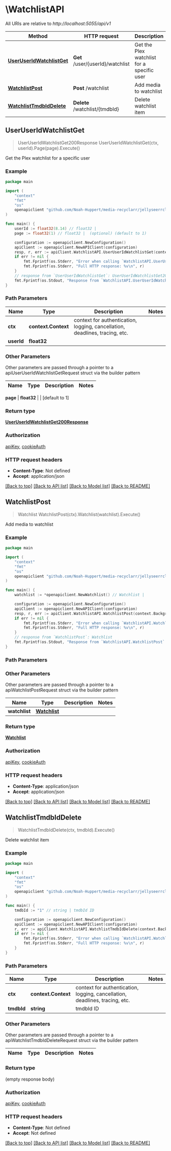 # \WatchlistAPI

All URIs are relative to *http://localhost:5055/api/v1*

Method | HTTP request | Description
------------- | ------------- | -------------
[**UserUserIdWatchlistGet**](WatchlistAPI.md#UserUserIdWatchlistGet) | **Get** /user/{userId}/watchlist | Get the Plex watchlist for a specific user
[**WatchlistPost**](WatchlistAPI.md#WatchlistPost) | **Post** /watchlist | Add media to watchlist
[**WatchlistTmdbIdDelete**](WatchlistAPI.md#WatchlistTmdbIdDelete) | **Delete** /watchlist/{tmdbId} | Delete watchlist item



## UserUserIdWatchlistGet

> UserUserIdWatchlistGet200Response UserUserIdWatchlistGet(ctx, userId).Page(page).Execute()

Get the Plex watchlist for a specific user



### Example

```go
package main

import (
	"context"
	"fmt"
	"os"
	openapiclient "github.com/Noah-Huppert/media-recyclarr/jellyseerrclient"
)

func main() {
	userId := float32(8.14) // float32 | 
	page := float32(1) // float32 |  (optional) (default to 1)

	configuration := openapiclient.NewConfiguration()
	apiClient := openapiclient.NewAPIClient(configuration)
	resp, r, err := apiClient.WatchlistAPI.UserUserIdWatchlistGet(context.Background(), userId).Page(page).Execute()
	if err != nil {
		fmt.Fprintf(os.Stderr, "Error when calling `WatchlistAPI.UserUserIdWatchlistGet``: %v\n", err)
		fmt.Fprintf(os.Stderr, "Full HTTP response: %v\n", r)
	}
	// response from `UserUserIdWatchlistGet`: UserUserIdWatchlistGet200Response
	fmt.Fprintf(os.Stdout, "Response from `WatchlistAPI.UserUserIdWatchlistGet`: %v\n", resp)
}
```

### Path Parameters


Name | Type | Description  | Notes
------------- | ------------- | ------------- | -------------
**ctx** | **context.Context** | context for authentication, logging, cancellation, deadlines, tracing, etc.
**userId** | **float32** |  | 

### Other Parameters

Other parameters are passed through a pointer to a apiUserUserIdWatchlistGetRequest struct via the builder pattern


Name | Type | Description  | Notes
------------- | ------------- | ------------- | -------------

 **page** | **float32** |  | [default to 1]

### Return type

[**UserUserIdWatchlistGet200Response**](UserUserIdWatchlistGet200Response.md)

### Authorization

[apiKey](../README.md#apiKey), [cookieAuth](../README.md#cookieAuth)

### HTTP request headers

- **Content-Type**: Not defined
- **Accept**: application/json

[[Back to top]](#) [[Back to API list]](../README.md#documentation-for-api-endpoints)
[[Back to Model list]](../README.md#documentation-for-models)
[[Back to README]](../README.md)


## WatchlistPost

> Watchlist WatchlistPost(ctx).Watchlist(watchlist).Execute()

Add media to watchlist

### Example

```go
package main

import (
	"context"
	"fmt"
	"os"
	openapiclient "github.com/Noah-Huppert/media-recyclarr/jellyseerrclient"
)

func main() {
	watchlist := *openapiclient.NewWatchlist() // Watchlist | 

	configuration := openapiclient.NewConfiguration()
	apiClient := openapiclient.NewAPIClient(configuration)
	resp, r, err := apiClient.WatchlistAPI.WatchlistPost(context.Background()).Watchlist(watchlist).Execute()
	if err != nil {
		fmt.Fprintf(os.Stderr, "Error when calling `WatchlistAPI.WatchlistPost``: %v\n", err)
		fmt.Fprintf(os.Stderr, "Full HTTP response: %v\n", r)
	}
	// response from `WatchlistPost`: Watchlist
	fmt.Fprintf(os.Stdout, "Response from `WatchlistAPI.WatchlistPost`: %v\n", resp)
}
```

### Path Parameters



### Other Parameters

Other parameters are passed through a pointer to a apiWatchlistPostRequest struct via the builder pattern


Name | Type | Description  | Notes
------------- | ------------- | ------------- | -------------
 **watchlist** | [**Watchlist**](Watchlist.md) |  | 

### Return type

[**Watchlist**](Watchlist.md)

### Authorization

[apiKey](../README.md#apiKey), [cookieAuth](../README.md#cookieAuth)

### HTTP request headers

- **Content-Type**: application/json
- **Accept**: application/json

[[Back to top]](#) [[Back to API list]](../README.md#documentation-for-api-endpoints)
[[Back to Model list]](../README.md#documentation-for-models)
[[Back to README]](../README.md)


## WatchlistTmdbIdDelete

> WatchlistTmdbIdDelete(ctx, tmdbId).Execute()

Delete watchlist item



### Example

```go
package main

import (
	"context"
	"fmt"
	"os"
	openapiclient "github.com/Noah-Huppert/media-recyclarr/jellyseerrclient"
)

func main() {
	tmdbId := "1" // string | tmdbId ID

	configuration := openapiclient.NewConfiguration()
	apiClient := openapiclient.NewAPIClient(configuration)
	r, err := apiClient.WatchlistAPI.WatchlistTmdbIdDelete(context.Background(), tmdbId).Execute()
	if err != nil {
		fmt.Fprintf(os.Stderr, "Error when calling `WatchlistAPI.WatchlistTmdbIdDelete``: %v\n", err)
		fmt.Fprintf(os.Stderr, "Full HTTP response: %v\n", r)
	}
}
```

### Path Parameters


Name | Type | Description  | Notes
------------- | ------------- | ------------- | -------------
**ctx** | **context.Context** | context for authentication, logging, cancellation, deadlines, tracing, etc.
**tmdbId** | **string** | tmdbId ID | 

### Other Parameters

Other parameters are passed through a pointer to a apiWatchlistTmdbIdDeleteRequest struct via the builder pattern


Name | Type | Description  | Notes
------------- | ------------- | ------------- | -------------


### Return type

 (empty response body)

### Authorization

[apiKey](../README.md#apiKey), [cookieAuth](../README.md#cookieAuth)

### HTTP request headers

- **Content-Type**: Not defined
- **Accept**: Not defined

[[Back to top]](#) [[Back to API list]](../README.md#documentation-for-api-endpoints)
[[Back to Model list]](../README.md#documentation-for-models)
[[Back to README]](../README.md)

